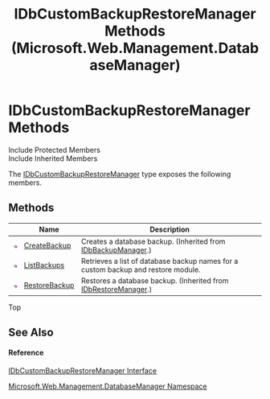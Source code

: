 ﻿---
title: IDbCustomBackupRestoreManager Methods (Microsoft.Web.Management.DatabaseManager)
TOCTitle: IDbCustomBackupRestoreManager Methods
ms:assetid: Methods.T:Microsoft.Web.Management.DatabaseManager.IDbCustomBackupRestoreManager
ms:mtpsurl: https://msdn.microsoft.com/en-us/library/microsoft.web.management.databasemanager.idbcustombackuprestoremanager_methods(v=VS.90)
ms:contentKeyID: 22049476
ms.date: 05/02/2012
mtps_version: v=VS.90
---

# IDbCustomBackupRestoreManager Methods

Include Protected Members  
Include Inherited Members  

The [IDbCustomBackupRestoreManager](idbcustombackuprestoremanager-interface-microsoft-web-management-databasemanager.md) type exposes the following members.

## Methods

<table>
<thead>
<tr class="header">
<th> </th>
<th>Name</th>
<th>Description</th>
</tr>
</thead>
<tbody>
<tr class="odd">
<td><img src="images/Dd565996.pubmethod(en-us,VS.90).gif" title="Public method" alt="Public method" /></td>
<td><a href="idbbackupmanager-createbackup-method-microsoft-web-management-databasemanager.md">CreateBackup</a></td>
<td>Creates a database backup. (Inherited from <a href="idbbackupmanager-interface-microsoft-web-management-databasemanager.md">IDbBackupManager</a>.)</td>
</tr>
<tr class="even">
<td><img src="images/Dd565996.pubmethod(en-us,VS.90).gif" title="Public method" alt="Public method" /></td>
<td><a href="idbcustombackuprestoremanager-listbackups-method-microsoft-web-management-databasemanager.md">ListBackups</a></td>
<td>Retrieves a list of database backup names for a custom backup and restore module.</td>
</tr>
<tr class="odd">
<td><img src="images/Dd565996.pubmethod(en-us,VS.90).gif" title="Public method" alt="Public method" /></td>
<td><a href="idbrestoremanager-restorebackup-method-microsoft-web-management-databasemanager.md">RestoreBackup</a></td>
<td>Restores a database backup. (Inherited from <a href="idbrestoremanager-interface-microsoft-web-management-databasemanager.md">IDbRestoreManager</a>.)</td>
</tr>
</tbody>
</table>


Top

## See Also

#### Reference

[IDbCustomBackupRestoreManager Interface](idbcustombackuprestoremanager-interface-microsoft-web-management-databasemanager.md)

[Microsoft.Web.Management.DatabaseManager Namespace](microsoft-web-management-databasemanager-namespace.md)

